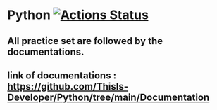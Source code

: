 
# Python [![Actions Status](https://github.com/cfgnunes/numerical-methods-python/workflows/build/badge.svg)](https://github.com/ThisIs-Developer/Python)
## All practice set are followed by the documentations.
## link of documentations : https://github.com/ThisIs-Developer/Python/tree/main/Documentation

